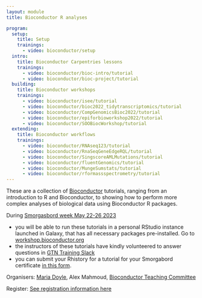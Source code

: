 ```yaml
---
layout: module
title: Bioconductor R analyses

program:
  setup:
    title: Setup
    trainings:
      - video: bioconductor/setup
  intro:
    title: Bioconductor Carpentries lessons
    trainings:
      - video: bioconductor/bioc-intro/tutorial
      - video: bioconductor/bioc-project/tutorial
  building:
    title: Bioconductor workshops
    trainings:
      - video: bioconductor/isee/tutorial
      - video: bioconductor/bioc2022_tidytranscriptomics/tutorial
      - video: bioconductor/CompGenomicsBioc2022/tutorial
      - video: bioconductor/epiforbioworkshop2022/tutorial
      - video: bioconductor/SOOBiocWorkshop/tutorial
  extending:
    title: Bioconductor workflows
    trainings:
      - video: bioconductor/RNAseq123/tutorial
      - video: bioconductor/RnaSeqGeneEdgeRQL/tutorial
      - video: bioconductor/SingscoreAMLMutations/tutorial
      - video: bioconductor/fluentGenomics/tutorial
      - video: bioconductor/MungeSumstats/tutorial
      - video: bioconductor/rformassspectrometry/tutorial
---
```


These are a collection of [Bioconductor](http://bioconductor.org/) tutorials, ranging from an introduction to R and Bioconductor, to showing how to perform more complex analyses of biological data using Bioconductor R packages.

During [Smorgasbord week May 22-26 2023](https://gallantries.github.io/video-library/events/smorgasbord3/)
 * you will be able to run these tutorials in a personal RStudio instance launched in Galaxy, that has all necessary packages pre-installed. Go to [workshop.bioconductor.org](https://workshop.bioconductor.org)
 * the instructors of these tutorials have kindly volunteered to answer questions in [GTN Training Slack](https://gtnsmrgsbord.slack.com/)
 * you can submit your Rhistory for a tutorial for your Smorgabord certificate [in this form](https://docs.google.com/forms/d/e/1FAIpQLSdNK1qxg-iMROzJqMAj6HkDX2DM4bQg_gV_fFEsZ943bb1rNQ/viewform).  

Organisers: [Maria Doyle](mailto:maria.doyle@ul.ie), Alex Mahmoud, [Bioconductor Teaching Committee](https://www.bioconductor.org/help/education-training/)

Register: [See registration information here](https://gallantries.github.io/video-library/events/smorgasbord3/)
